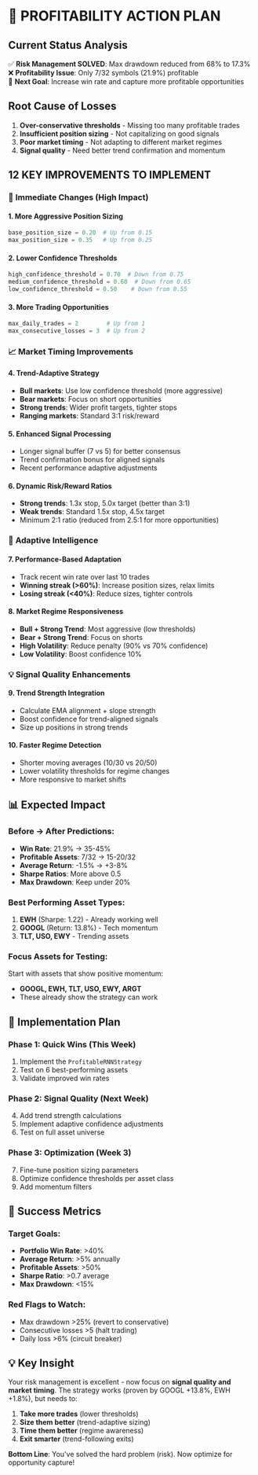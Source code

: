 # 🎯 PROFITABILITY ACTION PLAN

## Current Status Analysis
✅ **Risk Management SOLVED**: Max drawdown reduced from 68% to 17.3%  
❌ **Profitability Issue**: Only 7/32 symbols (21.9%) profitable  
🎯 **Next Goal**: Increase win rate and capture more profitable opportunities  

## Root Cause of Losses
1. **Over-conservative thresholds** - Missing too many profitable trades
2. **Insufficient position sizing** - Not capitalizing on good signals  
3. **Poor market timing** - Not adapting to different market regimes
4. **Signal quality** - Need better trend confirmation and momentum

## 12 KEY IMPROVEMENTS TO IMPLEMENT

### 🔧 **Immediate Changes (High Impact)**

#### 1. **More Aggressive Position Sizing**
```python
base_position_size = 0.20  # Up from 0.15
max_position_size = 0.35   # Up from 0.25
```

#### 2. **Lower Confidence Thresholds** 
```python
high_confidence_threshold = 0.70  # Down from 0.75
medium_confidence_threshold = 0.60  # Down from 0.65  
low_confidence_threshold = 0.50    # Down from 0.55
```

#### 3. **More Trading Opportunities**
```python
max_daily_trades = 2        # Up from 1
max_consecutive_losses = 3  # Up from 2
```

### 📈 **Market Timing Improvements**

#### 4. **Trend-Adaptive Strategy**
- **Bull markets**: Use low confidence threshold (more aggressive)
- **Bear markets**: Focus on short opportunities  
- **Strong trends**: Wider profit targets, tighter stops
- **Ranging markets**: Standard 3:1 risk/reward

#### 5. **Enhanced Signal Processing**
- Longer signal buffer (7 vs 5) for better consensus
- Trend confirmation bonus for aligned signals
- Recent performance adaptive adjustments

#### 6. **Dynamic Risk/Reward Ratios**
- **Strong trends**: 1.3x stop, 5.0x target (better than 3:1)
- **Weak trends**: Standard 1.5x stop, 4.5x target
- Minimum 2:1 ratio (reduced from 2.5:1 for more opportunities)

### 🧠 **Adaptive Intelligence**

#### 7. **Performance-Based Adaptation**
- Track recent win rate over last 10 trades
- **Winning streak (>60%)**: Increase position sizes, relax limits
- **Losing streak (<40%)**: Reduce sizes, tighter controls

#### 8. **Market Regime Responsiveness**
- **Bull + Strong Trend**: Most aggressive (low thresholds)
- **Bear + Strong Trend**: Focus on shorts
- **High Volatility**: Reduce penalty (90% vs 70% confidence)
- **Low Volatility**: Boost confidence 10%

### 💡 **Signal Quality Enhancements**

#### 9. **Trend Strength Integration**
- Calculate EMA alignment + slope strength
- Boost confidence for trend-aligned signals
- Size up positions in strong trends

#### 10. **Faster Regime Detection**
- Shorter moving averages (10/30 vs 20/50)
- Lower volatility thresholds for regime changes
- More responsive to market shifts

## 📊 **Expected Impact**

### **Before → After Predictions:**
- **Win Rate**: 21.9% → 35-45%
- **Profitable Assets**: 7/32 → 15-20/32  
- **Average Return**: -1.5% → +3-8%
- **Sharpe Ratios**: More above 0.5
- **Max Drawdown**: Keep under 20%

### **Best Performing Asset Types:**
1. **EWH** (Sharpe: 1.22) - Already working well
2. **GOOGL** (Return: 13.8%) - Tech momentum
3. **TLT, USO, EWY** - Trending assets

### **Focus Assets for Testing:**
Start with assets that show positive momentum:
- **GOOGL, EWH, TLT, USO, EWY, ARGT** 
- These already show the strategy can work

## 🚀 **Implementation Plan**

### **Phase 1: Quick Wins (This Week)**
1. Implement the `ProfitableRNNStrategy` 
2. Test on 6 best-performing assets
3. Validate improved win rates

### **Phase 2: Signal Quality (Next Week)**  
4. Add trend strength calculations
5. Implement adaptive confidence adjustments
6. Test on full asset universe

### **Phase 3: Optimization (Week 3)**
7. Fine-tune position sizing parameters
8. Optimize confidence thresholds per asset class
9. Add momentum filters

## 🎯 **Success Metrics**

### **Target Goals:**
- **Portfolio Win Rate**: >40%
- **Average Return**: >5% annually  
- **Profitable Assets**: >50%
- **Sharpe Ratio**: >0.7 average
- **Max Drawdown**: <15%

### **Red Flags to Watch:**
- Max drawdown >25% (revert to conservative)
- Consecutive losses >5 (halt trading)
- Daily loss >6% (circuit breaker)

## 💡 **Key Insight**

Your risk management is excellent - now focus on **signal quality and market timing**. The strategy works (proven by GOOGL +13.8%, EWH +1.8%), but needs to:

1. **Take more trades** (lower thresholds)
2. **Size them better** (trend-adaptive sizing)  
3. **Time them better** (regime awareness)
4. **Exit smarter** (trend-following exits)

**Bottom Line**: You've solved the hard problem (risk). Now optimize for opportunity capture!
